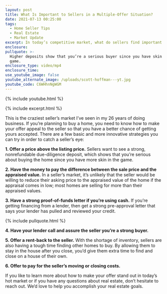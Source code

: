 ```yaml
---
layout: post
title: What Is Important to Sellers in a Multiple-Offer Situation?
date: 2021-07-13 00:25:00
tags:
  - Home Seller Tips
  - Real Estate
  - Market Update
excerpt: In today’s competitive market, what do sellers find important in an offer?
enclosure:
pullquote: >-
  Higher deposits show that you’re a serious buyer since you have skin in the
  game.
enclosure_type: video/mp4
enclosure_time:
use_youtube_image: false
youtube_alternate_image: /uploads/scott-hoffman---yt.jpg
youtube_code: C6WHhnNgWGM
---
```

{% include youtube.html %}

{% include excerpt.html %}

This is the craziest seller’s market I’ve seen in my 26 years of doing business. If you’re planning to buy a home, you need to know how to make your offer appeal to the seller so that you have a better chance of getting yours accepted. There are a few basic and more innovative strategies you can try in order to catch a seller’s eye:

**1\. Offer a price above the listing price.** Sellers want to see a strong, nonrefundable due-diligence deposit, which shows that you’re serious about buying the home since you have more skin in the game.

**2\. Have the money to pay the difference between the sale price and the appraised value.** In a seller’s market, it’s unlikely that the seller would be willing to reduce their asking price to the appraised value of the home if the appraisal comes in low; most homes are selling for more than their appraised values.&nbsp;

**3\. Have a strong proof-of-funds letter if you’re using cash.** If you’re getting financing from a lender, then get a strong pre-approval letter that says your lender has pulled and reviewed your credit.

{% include pullquote.html %}

**4\. Have your lender call and assure the seller you’re a strong buyer.&nbsp;**

**5\. Offer a rent-back to the seller.** With the shortage of inventory, sellers are also having a tough time finding other homes to buy. By allowing them to stay in the house after you close, you’d give them extra time to find and close on a house of their own.

**6\. Offer to pay for the seller’s moving or closing costs.**

If you like to learn more about how to make your offer stand out in today’s hot market or if you have any questions about real estate, don’t hesitate to reach out. We’d love to help you accomplish your real estate goals.

&nbsp;
